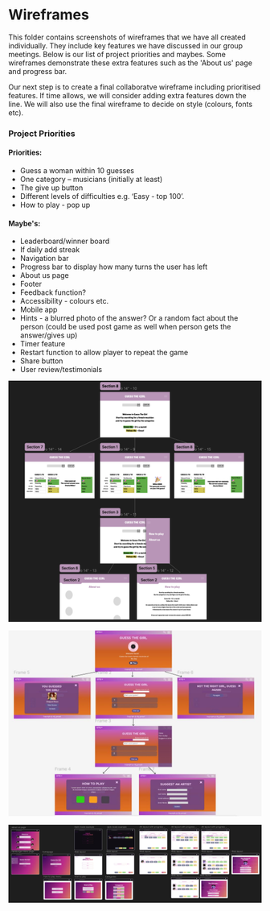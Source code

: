 # Wireframes

This folder contains screenshots of wireframes that we have all created individually. They include key features we have discussed in our group meetings. Below is our list of project priorities and maybes. Some wireframes demonstrate these extra features such as the 'About us' page and progress bar. 

Our next step is to create a final collaboratve wireframe including prioritised features. If time allows, we will consider adding extra features down the line. We will also use the final wireframe to decide on style (colours, fonts etc).

### Project Priorities

#### Priorities:
- Guess a woman within 10 guesses
- One category – musicians (initially at least)
- The give up button
- Different levels of difficulties e.g. ‘Easy - top 100’.
- How to play - pop up

#### Maybe's:
- Leaderboard/winner board
- If daily add streak
- Navigation bar
- Progress bar to display how many turns the user has left
- About us page
- Footer
- Feedback function?
- Accessibility - colours etc. 
- Mobile app
- Hints - a blurred photo of the answer? Or a random fact about the person (could be used post game as well when person gets the answer/gives up)
- Timer feature
- Restart function to allow player to repeat the game
- Share button
- User review/testimonials 


![erin-wireframe](../Wireframes/erin-wireframe.png)

![laura-wireframe](../Wireframes/laura-wireframe.jpg)

![annie-wireframe](../Wireframes/annie-wireframe.png)
